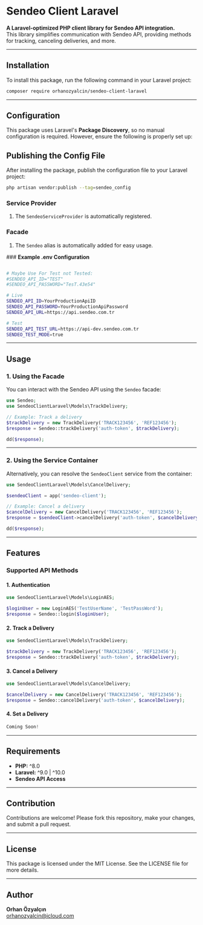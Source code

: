 # **Sendeo Client Laravel**

**A Laravel-optimized PHP client library for Sendeo API integration.**  
This library simplifies communication with Sendeo API, providing methods for tracking, canceling deliveries, and more.

---

## **Installation**

To install this package, run the following command in your Laravel project:

```bash
composer require orhanozyalcin/sendeo-client-laravel
```

---

## **Configuration**

This package uses Laravel's **Package Discovery**, so no manual configuration is required. However, ensure the following is properly set up:

## Publishing the Config File

After installing the package, publish the configuration file to your Laravel project:

```bash
php artisan vendor:publish --tag=sendeo_config
```

### **Service Provider**
1. The `SendeoServiceProvider` is automatically registered.

### **Facade**
1. The `Sendeo` alias is automatically added for easy usage.

### **Example .env Configuration**

```bash

# Maybe Use For Test not Tested: 
#SENDEO_API_ID="TEST"
#SENDEO_API_PASSWORD="TesT.43e54"

# Live
SENDEO_API_ID=YourProductionApiID
SENDEO_API_PASSWORD=YourProductionApiPassword
SENDEO_API_URL=https://api.sendeo.com.tr

# Test
SENDEO_API_TEST_URL=https://api-dev.sendeo.com.tr
SENDEO_TEST_MODE=true
```

---

## **Usage**



### **1. Using the Facade**
You can interact with the Sendeo API using the `Sendeo` facade:

```php
use Sendeo;
use SendeoClientLaravel\Models\TrackDelivery;

// Example: Track a delivery
$trackDelivery = new TrackDelivery('TRACK123456', 'REF123456');
$response = Sendeo::trackDelivery('auth-token', $trackDelivery);

dd($response);
```

---

### **2. Using the Service Container**
Alternatively, you can resolve the `SendeoClient` service from the container:

```php
use SendeoClientLaravel\Models\CancelDelivery;

$sendeoClient = app('sendeo-client');

// Example: Cancel a delivery
$cancelDelivery = new CancelDelivery('TRACK123456', 'REF123456');
$response = $sendeoClient->cancelDelivery('auth-token', $cancelDelivery);

dd($response);
```

---

## **Features**

### **Supported API Methods**

#### 1. Authentication 

```php
use SendeoClientLaravel\Models\LoginAES;

$loginUser = new LoginAES('TestUserName', 'TestPassWord');
$response = Sendeo::login($loginUser);
```

#### **2. Track a Delivery**

```php
use SendeoClientLaravel\Models\TrackDelivery;

$trackDelivery = new TrackDelivery('TRACK123456', 'REF123456');
$response = Sendeo::trackDelivery('auth-token', $trackDelivery);
```

#### **3. Cancel a Delivery**

```php
use SendeoClientLaravel\Models\CancelDelivery;

$cancelDelivery = new CancelDelivery('TRACK123456', 'REF123456');
$response = Sendeo::cancelDelivery('auth-token', $cancelDelivery);
```

#### **4. Set a Delivery**

```php
Coming Soon!
```

---

## **Requirements**

- **PHP:** ^8.0  
- **Laravel:** ^9.0 | ^10.0  
- **Sendeo API Access**

---

## **Contribution**

Contributions are welcome! Please fork this repository, make your changes, and submit a pull request.

---

## **License**

This package is licensed under the MIT License. See the LICENSE file for more details.

---

## **Author**

**Orhan Özyalçın**  
[orhanozyalcin@icloud.com](mailto:orhanozyalcin@icloud.com)
